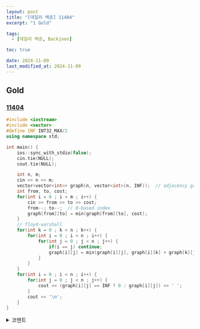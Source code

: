 ```yaml
---
layout: post
title: "[데일리 백준] 11404"
excerpt: "1 Gold"

tags:
  - [데일리 백준, Backjoon]

toc: true

date: 2024-11-09
last_modified_at: 2024-11-09
---
```

## Gold
### [11404][def]

```c++
#include <iostream>
#include <vector>
#define INF INT32_MAX/2
using namespace std;

int main() {
    ios::sync_with_stdio(false);
    cin.tie(NULL);
    cout.tie(NULL);

    int n, m;
    cin >> n >> m;
    vector<vector<int>> graph(n, vector<int>(n, INF));  // adjacency graph
    int from, to, cost;
    for(int i = 0 ; i < m ; i++) {
        cin >> from >> to >> cost;
        from--; to--;  // 0-based index
        graph[from][to] = min(graph[from][to], cost);
    }
    // floyd-warshall
    for(int k = 0 ; k < n ; k++) {
        for(int i = 0 ; i < n ; i++) {
            for(int j = 0 ; j < n ; j++) {
                if(i == j) continue;
                graph[i][j] = min(graph[i][j], graph[i][k] + graph[k][j]);
            }
        }
    }
    for(int i = 0 ; i < n ; i++) {
        for(int j = 0 ; j < n ; j++) {
            cout << (graph[i][j] == INF ? 0 : graph[i][j]) << ' ';
        }
        cout << '\n';
    }
}
```

<details>
<summary>코멘트</summary>
<div markdown="1">

- 플로이드-워셜 알고리즘.

</div>
</details>

[def]: https://www.acmicpc.net/problem/11404